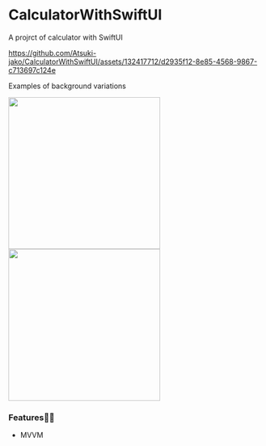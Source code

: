 # CalculatorWithSwiftUI
A projrct of calculator with SwiftUI

https://github.com/Atsuki-jako/CalculatorWithSwiftUI/assets/132417712/d2935f12-8e85-4568-9867-c713697c124e


Examples of background variations

<img width="300" src="https://github.com/Atsuki-jako/CalculatorWithSwiftUI/assets/132417712/6b8d8b07-5e36-40eb-b291-b069a557cde6">
<img width="300" src="https://github.com/Atsuki-jako/CalculatorWithSwiftUI/assets/132417712/ce515f6f-708b-487e-a107-19634acffa73">

### Features🧑‍💻
- MVVM
